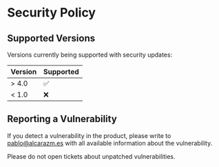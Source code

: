 # Security Policy

## Supported Versions

Versions currently being supported with security updates:

| Version | Supported          |
| ------- | ------------------ |
| > 4.0   | :white_check_mark: |
| < 1.0   | :x:                |

## Reporting a Vulnerability

If you detect a vulnerability in the product, please write to pablo@alcarazm.es with all available information about the vulnerability. 

Please do not open tickets about unpatched vulnerabilities.
